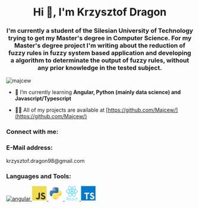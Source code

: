 <h1 align="center">Hi 👋, I'm Krzysztof Dragon</h1>
<h3 align="center">I'm currently a student of the Silesian University of Technology trying to get my Master's degree in Computer Science. For my Master's degree project I'm writing about the reduction of fuzzy rules in fuzzy system based application and developing a algorithm to determinate the output of fuzzy rules, without any prior knowledge in the tested subject.</h3>

<p align="left"> <img src="https://komarev.com/ghpvc/?username=majcew&label=Profile%20views&color=0e75b6&style=flat" alt="majcew" /> </p>

- 🌱 I’m currently learning **Angular, Python (mainly data science) and Javascript/Typescript**

- 👨‍💻 All of my projects are available at [https://github.com/Majcew/](https://github.com/Majcew/)

<h3 align="left">Connect with me:</h3>
<h3>E-Mail address:</h3> krzysztof.dragon98@gmail.com
<p align="left">
</p>

<h3 align="left">Languages and Tools:</h3>
<p align="left"> <a href="https://angular.io" target="_blank" rel="noreferrer"> <img src="https://angular.io/assets/images/logos/angular/angular.svg" alt="angular" width="40" height="40"/> </a> <a href="https://developer.mozilla.org/en-US/docs/Web/JavaScript" target="_blank" rel="noreferrer"> <img src="https://raw.githubusercontent.com/devicons/devicon/master/icons/javascript/javascript-original.svg" alt="javascript" width="40" height="40"/> </a> <a href="https://www.python.org" target="_blank" rel="noreferrer"> <img src="https://raw.githubusercontent.com/devicons/devicon/master/icons/python/python-original.svg" alt="python" width="40" height="40"/> </a> <a href="https://reactjs.org/" target="_blank" rel="noreferrer"> <img src="https://raw.githubusercontent.com/devicons/devicon/master/icons/react/react-original-wordmark.svg" alt="react" width="40" height="40"/> </a> <a href="https://www.typescriptlang.org/" target="_blank" rel="noreferrer"> <img src="https://raw.githubusercontent.com/devicons/devicon/master/icons/typescript/typescript-original.svg" alt="typescript" width="40" height="40"/> </a> </p>
